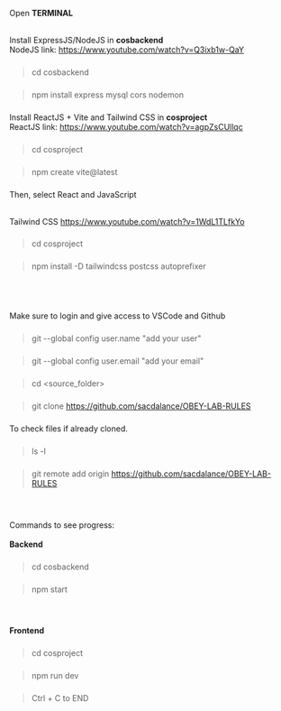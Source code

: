Open <b>TERMINAL</b> <br /><br />

Install ExpressJS/NodeJS in <b>cosbackend</b> <br />
NodeJS link: https://www.youtube.com/watch?v=Q3ixb1w-QaY <br />
###
> cd cosbackend
###
###
> npm install express mysql cors nodemon
###

Install ReactJS + Vite and Tailwind CSS in <b>cosproject</b> <br />
ReactJS link: https://www.youtube.com/watch?v=agpZsCUllqc <br />
###
> cd cosproject
###
###
> npm create vite@latest	
###
Then, select React and JavaScript <br /><br />

Tailwind CSS https://www.youtube.com/watch?v=1WdL1TLfkYo
###
> cd cosproject
###
###
> npm install -D tailwindcss postcss autoprefixer
###
<br /> <br />

Make sure to login and give access to VSCode and Github  <br />
###
> git --global config user.name "add your user"
###
###
> git --global config user.email "add your email"
###
###
> cd <source_folder>
###
###
> git clone https://github.com/sacdalance/OBEY-LAB-RULES
###
To check files if already cloned.
###
> ls -l
###
###
> git remote add origin https://github.com/sacdalance/OBEY-LAB-RULES
###
 <br />  <br />
Commands to see progress: <br />  <br />
<b> Backend </b> <br />
###
> cd cosbackend
###
###
> npm start
###
<br /> <br />
<b> Frontend </b>
###
> cd cosproject
###
###
> npm run dev
###
###
> Ctrl + C to END
> ###
